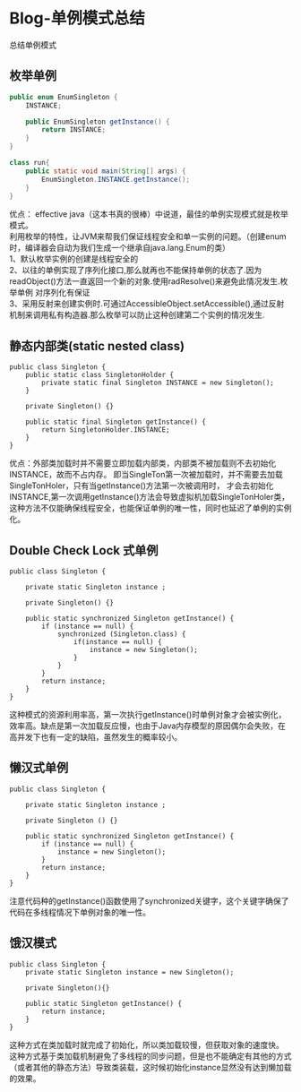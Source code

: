# Blog-单例模式总结
总结单例模式

## 枚举单例
```java
public enum EnumSingleton {
    INSTANCE;

    public EnumSingleton getInstance() {
        return INSTANCE;
    }
}

class run{
    public static void main(String[] args) {
        EnumSingleton.INSTANCE.getInstance();
    }
}
```
优点：
effective java（这本书真的很棒）中说道，最佳的单例实现模式就是枚举模式。  
利用枚举的特性，让JVM来帮我们保证线程安全和单一实例的问题。（创建enum时，编译器会自动为我们生成一个继承自java.lang.Enum的类）  
1、默认枚举实例的创建是线程安全的  
2、以往的单例实现了序列化接口,那么就再也不能保持单例的状态了.因为readObject()方法一直返回一个新的对象.使用radResolve()来避免此情况发生.枚举单例 对序列化有保证  
3、采用反射来创建实例时.可通过AccessibleObject.setAccessible(),通过反射机制来调用私有构造器.那么枚举可以防止这种创建第二个实例的情况发生.

## 静态内部类(static nested class)
```
public class Singleton {
    public static class SingletonHolder {
        private static final Singleton INSTANCE = new Singleton();
    }

    private Singleton() {}

    public static final Singleton getInstance() {
        return SingletonHolder.INSTANCE;
    }
}
```
优点：外部类加载时并不需要立即加载内部类，内部类不被加载则不去初始化INSTANCE，故而不占内存。
即当SingleTon第一次被加载时，并不需要去加载SingleTonHoler，只有当getInstance()方法第一次被调用时，
才会去初始化INSTANCE,第一次调用getInstance()方法会导致虚拟机加载SingleTonHoler类，
 这种方法不仅能确保线程安全，也能保证单例的唯一性，同时也延迟了单例的实例化。

## Double Check Lock 式单例
```
public class Singleton {

    private static Singleton instance ;

    private Singleton() {}

    public static synchronized Singleton getInstance() {
        if (instance == null) {
            synchronized (Singleton.class) {
                if(instance == null) {
                    instance = new Singleton();
                }
            }
        }
        return instance;
    }
}

```
这种模式的资源利用率高，第一次执行getInstance()时单例对象才会被实例化，效率高。缺点是第一次加载反应慢，也由于Java内存模型的原因偶尔会失败，在高并发下也有一定的缺陷，虽然发生的概率较小。

## 懒汉式单例
```
public class Singleton {

    private static Singleton instance ;

    private Singleton () {}

    public static synchronized Singleton getInstance() {
        if (instance == null) {
            instance = new Singleton();
        }
        return instance;
    }
}
```
注意代码种的getInstance()函数使用了synchronized关键字，这个关键字确保了代码在多线程情况下单例对象的唯一性。

## 饿汉模式
```
public class Singleton {
    private static Singleton instance = new Singleton();

    private Singleton(){}

    public static Singleton getInstance() {
        return instance;
    }
}
```
这种方式在类加载时就完成了初始化，所以类加载较慢，但获取对象的速度快。 这种方式基于类加载机制避免了多线程的同步问题，但是也不能确定有其他的方式（或者其他的静态方法）导致类装载，这时候初始化instance显然没有达到懒加载的效果。

